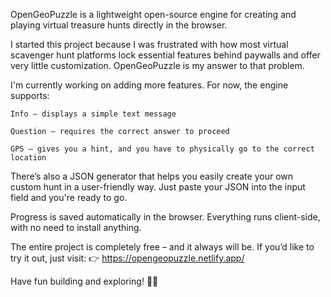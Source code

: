 OpenGeoPuzzle is a lightweight open-source engine for creating and playing virtual treasure hunts directly in the browser.

I started this project because I was frustrated with how most virtual scavenger hunt platforms lock essential features behind paywalls and offer very little customization. OpenGeoPuzzle is my answer to that problem.

I'm currently working on adding more features. For now, the engine supports:

    Info – displays a simple text message

    Question – requires the correct answer to proceed

    GPS – gives you a hint, and you have to physically go to the correct location

There’s also a JSON generator that helps you easily create your own custom hunt in a user-friendly way. Just paste your JSON into the input field and you're ready to go.

Progress is saved automatically in the browser. Everything runs client-side, with no need to install anything.

The entire project is completely free – and it always will be.
If you’d like to try it out, just visit:
👉 https://opengeopuzzle.netlify.app/

Have fun building and exploring! 🧭✨
